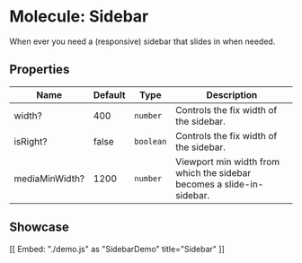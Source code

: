 # Molecule: Sidebar

When ever you need a (responsive) sidebar that slides in when needed.

## Properties

| Name | Default | Type | Description |
|------|---------|------|-------------|
| width? | 400 | `number` | Controls the fix width of the sidebar.|
| isRight? | false | `boolean` | Controls the fix width of the sidebar.|
| mediaMinWidth? | 1200 | `number` | Viewport min width from which the sidebar becomes a slide-in-sidebar.|

## Showcase

[[ Embed: "./demo.js" as "SidebarDemo" title="Sidebar" ]]
